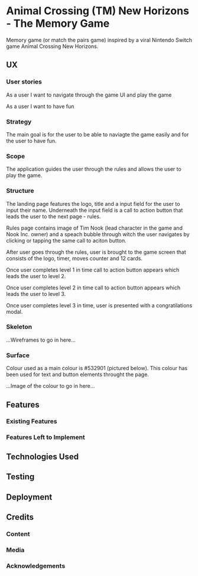 # Animal Crossing (TM) New Horizons - The Memory Game

Memory game (or match the pairs game) inspired by a viral Nintendo Switch game Animal Crossing New Horizons. 
 
## UX

### User stories

As a user I want to navigate through the game UI and play the game

As a user I want to have fun

### Strategy

The main goal is for the user to be able to naviagte the game easily and for the user to have fun.

### Scope

The application guides the user through the rules and allows the user to play the game.

### Structure

The landing page features the logo, title and a input field for the user to input their name. Underneath the input field is a call to action button that leads the user to the next page - rules.

Rules page contains image of Tim Nook (lead character in the game and Nook Inc. owner) and a speach bubble through witch the user navigates by clicking or tapping the same call to aciton button.

After user goes through the rules, user is brought to the game screen that consists of the logo, timer, moves counter and 12 cards.

Once user completes level 1 in time call to action button appears which leads the user to level 2.

Once user completes level 2 in time call to action button appears which leads the user to level 3.

Once user completes level 3 in time, user is presented with a congratilations modal.

### Skeleton

...Wireframes to go in here...

### Surface 

Colour used as a main colour is #532901 (pictured below). This colour has been used for text and button elements throught the page.

...Image of the colour to go in here...

## Features


 
### Existing Features


### Features Left to Implement


## Technologies Used



## Testing


## Deployment


## Credits

### Content


### Media


### Acknowledgements



